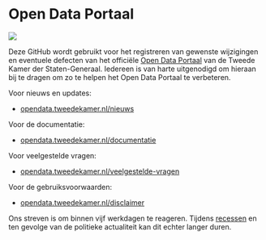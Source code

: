 # Open Data Portaal

![](https://opendata.tweedekamer.nl/sites/default/files/images/OpenDataPortaal.png)

Deze GitHub wordt gebruikt voor het registreren van gewenste wijzigingen en eventuele defecten van het officiële [Open Data Portaal](https://opendata.tweedekamer.nl) van de Tweede Kamer der Staten-Generaal. Iedereen is van harte uitgenodigd om hieraan bij te dragen om zo te helpen het Open Data Portaal te verbeteren.

Voor nieuws en updates:

- [opendata.tweedekamer.nl/nieuws](https://opendata.tweedekamer.nl/nieuws)

Voor de documentatie:

- [opendata.tweedekamer.nl/documentatie](https://opendata.tweedekamer.nl/documentatie)

Voor veelgestelde vragen:

- [opendata.tweedekamer.nl/veelgestelde-vragen](https://opendata.tweedekamer.nl/veelgestelde-vragen)

Voor de gebruiksvoorwaarden:

- [opendata.tweedekamer.nl/disclaimer](https://opendata.tweedekamer.nl/disclaimer)

Ons streven is om binnen vijf werkdagen te reageren. Tijdens [recessen](https://www.tweedekamer.nl/debat_en_vergadering/recessen) en ten gevolge van de politieke actualiteit kan dit echter langer duren.
